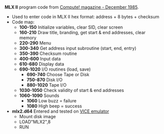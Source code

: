 **MLX II** program code from [Compute! magazine - December 1985](https://archive.org/details/1985-12-compute-magazine/page/n75/).
* Used to enter code in MLX II hex format: address + 8 bytes + checksum
* Code map:
  * **100-150** Initialize variables, clear SID, clear screen
  * **160-210** Draw title, branding, get start & end addresses, clear memory
  * **220-290** Menu
  * **300-340** Get address input subroutine (start, end, entry)
  * **350-390** Checksum routine
  * **400-600** Input data
  * **610-680** Display data
  * **690-1020** I/O routines (load, save)
    * **690-740** Choose Tape or Disk
    * **750-870** Disk I/O
    * **880-1020** Tape I/O
  * **1030-1050** Check validity of start & end addresses
  * **1060-1090** Sounds
    * **1060** Low buzz = failure
    * **1080** High beep = success
* **mlx2.d64** Entered and tested on [VICE emulator](https://vice-emu.sourceforge.io/)
  * Mount disk image
  * LOAD"MLX2",8
  * RUN
